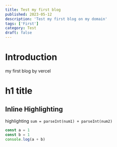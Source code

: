 ```yaml
---
title: Test my first blog
published: 2023-05-12
description: 'Test my first blog on my domain'
tags: ['First']
category: Test
draft: false
---
```


# Introduction

my first blog by vercel

# h1 title

## Inline Highlighting

highlighting `sum = parseInt(num1) + parseInt(num2)`

```javascript
const a = 1
const b = 1
console.log(a + b)
```

